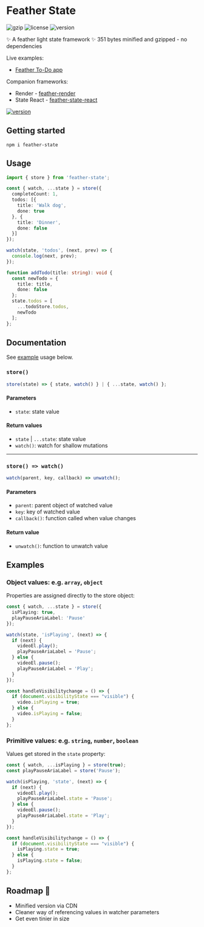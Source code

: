 # Feather State
![gzip](https://img.shields.io/badge/gzip-351_bytes-green)
![license](https://img.shields.io/badge/license-ISC-blue)
![version](https://img.shields.io/badge/npm-v1.0.0-blue)

✨ A feather light state framework ✨ 351 bytes minified and gzipped - no dependencies

Live examples:
- [Feather To-Do app](https://codesandbox.io/p/devbox/feather-to-do-app-k5ss8j)

Companion frameworks:
- Render - [feather-render](https://www.npmjs.com/package/feather-render)
- State React - [feather-state-react](https://www.npmjs.com/package/feather-state-react)

[![version](https://img.shields.io/badge/Buy_me_a_coffee_❤️-724e2c)](https://www.paypal.com/paypalme/featherframework)

## Getting started
```
npm i feather-state
```

## Usage
```typescript
import { store } from 'feather-state';

const { watch, ...state } = store({
  completeCount: 1,
  todos: [{
    title: 'Walk dog',
    done: true
  }, {
    title: 'Dinner',
    done: false
  }]
});

watch(state, 'todos', (next, prev) => {
  console.log(next, prev);
});

function addTodo(title: string): void {
  const newTodo = {
    title: title,
    done: false
  };
  state.todos = [
    ...todoStore.todos,
    newTodo
  ];
};
```

## Documentation
See [example](##Examples) usage below.

### `store()`
```typescript
store(state) => { state, watch() } | { ...state, watch() };
```
#### Parameters
- `state`: state value

#### Return values
- `state` | `...state`: state value
- `watch()`: watch for shallow mutations

---

### `store() => watch()`
```typescript
watch(parent, key, callback) => unwatch();
```
#### Parameters
- `parent`: parent object of watched value
- `key`: key of watched value
- `callback()`: function called when value changes

#### Return value
- `unwatch()`: function to unwatch value

## Examples
### Object values: e.g. `array`, `object`
Properties are assigned directly to the store object:

```typescript
const { watch, ...state } = store({
  isPlaying: true,
  playPauseAriaLabel: 'Pause'
});

watch(state, 'isPlaying', (next) => {
  if (next) {
    videoEl.play();
    playPauseAriaLabel = 'Pause';
  } else {
    videoEl.pause();
    playPauseAriaLabel = 'Play';
  }
});

const handleVisibilitychange = () => {
  if (document.visibilityState === "visible") {
    video.isPlaying = true;
  } else {
    video.isPlaying = false;
  }
};
```

### Primitive values: e.g. `string`, `number`, `boolean`
Values get stored in the `state` property:

```typescript
const { watch, ...isPlaying } = store(true);
const playPauseAriaLabel = store('Pause');

watch(isPlaying, 'state', (next) => {
  if (next) {
    videoEl.play();
    playPauseAriaLabel.state = 'Pause';
  } else {
    videoEl.pause();
    playPauseAriaLabel.state = 'Play';
  }
});

const handleVisibilitychange = () => {
  if (document.visibilityState === "visible") {
    isPlaying.state = true;
  } else {
    isPlaying.state = false;
  }
};
```

## Roadmap 🚀
- Minified version via CDN
- Cleaner way of referencing values in watcher parameters
- Get even tinier in size
